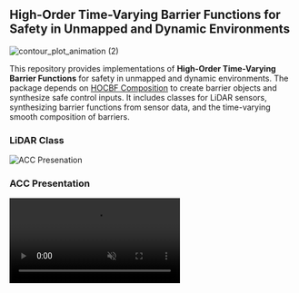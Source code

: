## High-Order Time-Varying Barrier Functions for Safety in Unmapped and Dynamic Environments

![contour_plot_animation (2)](https://github.com/user-attachments/assets/ccf6fb10-cd6b-4b6f-8846-0bb3963a22c6)

This repository provides implementations of **High-Order Time-Varying Barrier Functions** for safety in unmapped and dynamic environments. The package depends on [HOCBF Composition](https://github.com/pedramrabiee/hocbf_composition) to create barrier objects and synthesize safe control inputs. It includes classes for LiDAR sensors, synthesizing barrier functions from sensor data, and the time-varying smooth composition of barriers.

### LiDAR Class


![ACC Presenation](https://github.com/user-attachments/assets/94da578b-bd7d-4ed6-b84b-bf8b1feb4feb)


### ACC Presentation
<video src="https://github.com/user-attachments/assets/94da578b-bd7d-4ed6-b84b-bf8b1feb4feb" controls="controls" muted="muted" style="max-width:100%;"></video>





